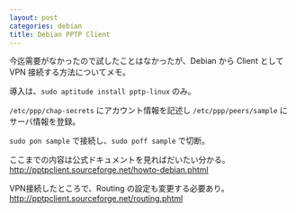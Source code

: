 ```yaml
---
layout: post
categories: debian
title: Debian PPTP Client
---
```

今迄需要がなかったので試したことはなかったが、Debian から Client として VPN 接続する方法についてメモ。

導入は、`sudo aptitude install pptp-linux` のみ。

`/etc/ppp/chap-secrets` にアカウント情報を記述し
`/etc/ppp/peers/sample` にサーバ情報を登録。

`sudo pon sample` で接続し、`sudo poff sample` で切断。

ここまでの内容は公式ドキュメントを見ればだいたい分かる。
<http://pptpclient.sourceforge.net/howto-debian.phtml>

VPN接続したところで、Routing の設定も変更する必要あり。
<http://pptpclient.sourceforge.net/routing.phtml>
